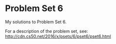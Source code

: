 # Problem Set 6

My solutions to Problem Set 6.

For a description of the problem set, see:  http://cdn.cs50.net/2016/x/psets/6/pset6/pset6.html

